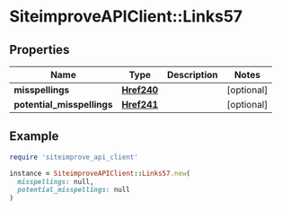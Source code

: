 # SiteimproveAPIClient::Links57

## Properties

| Name | Type | Description | Notes |
| ---- | ---- | ----------- | ----- |
| **misspellings** | [**Href240**](Href240.md) |  | [optional] |
| **potential_misspellings** | [**Href241**](Href241.md) |  | [optional] |

## Example

```ruby
require 'siteimprove_api_client'

instance = SiteimproveAPIClient::Links57.new(
  misspellings: null,
  potential_misspellings: null
)
```

